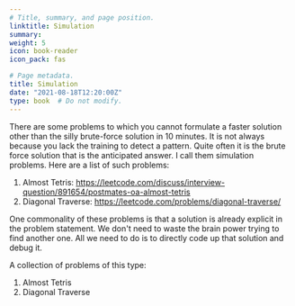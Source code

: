 ```yaml
---
# Title, summary, and page position.
linktitle: Simulation
summary: 
weight: 5
icon: book-reader
icon_pack: fas

# Page metadata.
title: Simulation
date: "2021-08-18T12:20:00Z"
type: book  # Do not modify.
---
```


There are some problems to which you cannot formulate a faster solution other than the silly brute-force solution in 10 minutes. It is not always because you lack the training to detect a pattern. Quite often it is the brute force solution that is the anticipated answer. I call them simulation problems. Here are a list of such problems:

1. Almost Tetris: https://leetcode.com/discuss/interview-question/891654/postmates-oa-almost-tetris
2. Diagonal Traverse: https://leetcode.com/problems/diagonal-traverse/

One commonality of these problems is that a solution is already explicit in the problem statement. We don't need to waste the brain power trying to find another one. All we need to do is to directly code up that solution and debug it.

A collection of problems of this type:
1. Almost Tetris
2. Diagonal Traverse
